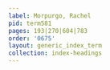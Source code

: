 ```yaml
---
label: Morpurgo, Rachel
pid: term581
pages: 193|270|604|783
order: '0675'
layout: generic_index_term
collection: index-headings
---
```


